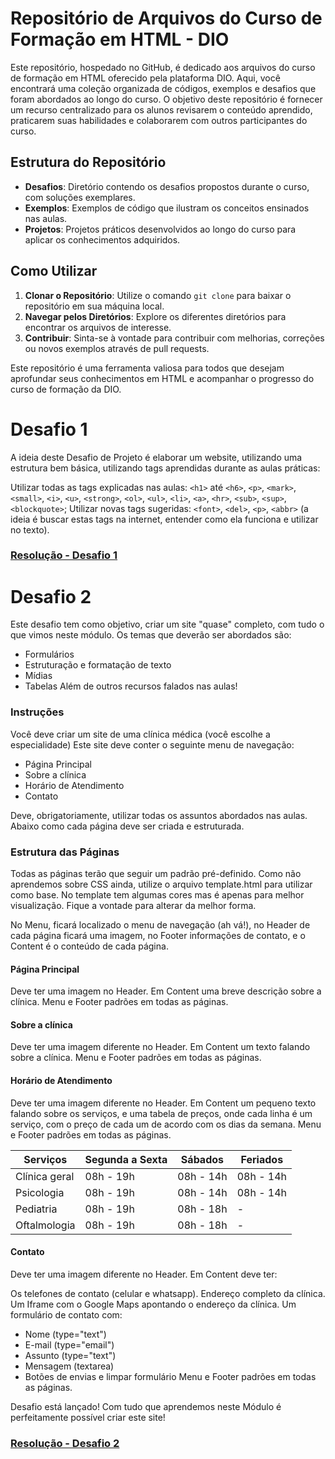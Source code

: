 # Repositório de Arquivos do Curso de Formação em HTML - DIO

Este repositório, hospedado no GitHub, é dedicado aos arquivos do curso de formação em HTML oferecido pela plataforma DIO. Aqui, você encontrará uma coleção organizada de códigos, exemplos e desafios que foram abordados ao longo do curso. O objetivo deste repositório é fornecer um recurso centralizado para os alunos revisarem o conteúdo aprendido, praticarem suas habilidades e colaborarem com outros participantes do curso.

## Estrutura do Repositório

- **Desafios**: Diretório contendo os desafios propostos durante o curso, com soluções exemplares.
- **Exemplos**: Exemplos de código que ilustram os conceitos ensinados nas aulas.
- **Projetos**: Projetos práticos desenvolvidos ao longo do curso para aplicar os conhecimentos adquiridos.

## Como Utilizar

1. **Clonar o Repositório**: Utilize o comando `git clone` para baixar o repositório em sua máquina local.
2. **Navegar pelos Diretórios**: Explore os diferentes diretórios para encontrar os arquivos de interesse.
3. **Contribuir**: Sinta-se à vontade para contribuir com melhorias, correções ou novos exemplos através de pull requests.

Este repositório é uma ferramenta valiosa para todos que desejam aprofundar seus conhecimentos em HTML e acompanhar o progresso do curso de formação da DIO.

# Desafio 1
A ideia deste Desafio de Projeto é elaborar um website, utilizando uma estrutura bem básica, utilizando tags aprendidas durante as aulas práticas:
 
Utilizar todas as tags explicadas nas aulas: `<h1>` até `<h6>`, `<p>`, `<mark>`, `<small>`, `<i>`, `<u>`, `<strong>`, `<ol>`, `<ul>`, `<li>`, `<a>`, `<hr>`, `<sub>`, `<sup>`, `<blockquote>`;
Utilizar novas tags sugeridas: `<font>`, `<del>`, `<p>`, `<abbr>` (a ideia é buscar estas tags na internet, entender como ela funciona e utilizar no texto).

### [Resolução - Desafio 1](https://renanvtr.github.io/DIO_Formacao_HTML/Desafios/Desafio_1/index.html)

# Desafio 2
Este desafio tem como objetivo, criar um site "quase" completo, com tudo o que vimos neste módulo. Os temas que deverão ser abordados são:
- Formulários
- Estruturação e formatação de texto
- Mídias
- Tabelas
Além de outros recursos falados nas aulas!
 
### Instruções

Você deve criar um site de uma clínica médica (você escolhe a especialidade)
Este site deve conter o seguinte menu de navegação:
- Página Principal
- Sobre a clínica
- Horário de Atendimento
- Contato
  
Deve, obrigatoriamente, utilizar todas os assuntos abordados nas aulas.
Abaixo como cada página deve ser criada e estruturada.

### Estrutura das Páginas
Todas as páginas terão que seguir um padrão pré-definido. Como não aprendemos sobre CSS ainda, utilize o arquivo template.html para utilizar como base.
No template tem algumas cores mas é apenas para melhor visualização. Fique a vontade para alterar da melhor forma.

No Menu, ficará localizado o menu de navegação (ah vá!), no Header de cada página ficará uma imagem, no Footer informações de contato, e o Content é o conteúdo de cada página.

#### Página Principal
Deve ter uma imagem no Header.
Em Content uma breve descrição sobre a clínica.
Menu e Footer padrões em todas as páginas.

#### Sobre a clínica
Deve ter uma imagem diferente no Header.
Em Content um texto falando sobre a clínica.
Menu e Footer padrões em todas as páginas.

#### Horário de Atendimento
Deve ter uma imagem diferente no Header.
Em Content um pequeno texto falando sobre os serviços, e uma tabela de preços, onde cada linha é um serviço, com o preço de cada um de acordo com os dias da semana.
Menu e Footer padrões em todas as páginas.

|Serviços	|Segunda a Sexta	|Sábados	|Feriados|
|----------|---------|---------|----------|
|Clínica geral	|08h - 19h	|08h - 14h	|08h - 14h|
|Psicologia	|08h - 19h	|08h - 14h	|08h - 14h|
|Pediatria	|08h - 19h	|08h - 18h	|-|
|Oftalmologia	|08h - 19h	|08h - 18h|	-|
 
#### Contato
Deve ter uma imagem diferente no Header.
Em Content deve ter:

Os telefones de contato (celular e whatsapp).
Endereço completo da clínica.
Um Iframe com o Google Maps apontando o endereço da clínica.
Um formulário de contato com:
- Nome (type="text")
- E-mail (type="email")
- Assunto (type="text")
- Mensagem (textarea)
- Botões de envias e limpar formulário
Menu e Footer padrões em todas as páginas.

Desafio está lançado! Com tudo que aprendemos neste Módulo é perfeitamente possível criar este site!

### [Resolução - Desafio 2](https://renanvtr.github.io/DIO_Formacao_HTML/Desafios/Desafio_2/index.html)
